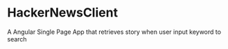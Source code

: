 # HackerNewsClient
A Angular Single Page App that retrieves story when user input keyword to search
